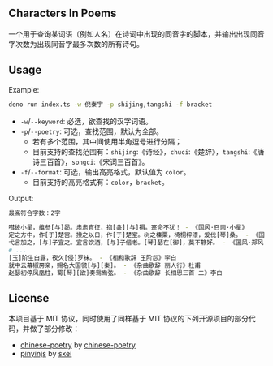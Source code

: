 ## Characters In Poems

一个用于查询某词语（例如人名）在诗词中出现的同音字的脚本，并输出出现同音字次数为出现同音字最多次数的所有诗句。

## Usage

Example:

```bash
deno run index.ts -w 倪秦宇 -p shijing,tangshi -f bracket 
```

- `-w`/`--keyword`: 必选，欲查找的汉字词语。
- `-p`/`--poetry`: 可选，查找范围，默认为全部。
    - 若有多个范围，其中间使用半角逗号进行分隔；
    - 目前支持的查找范围有：`shijing`:《诗经》，`chuci`:《楚辞》，`tangshi`:《唐诗三百首》，`songci`:《宋词三百首》。
- `-f`/`--format`: 可选，输出高亮格式，默认值为 `color`。
    - 目前支持的高亮格式有：`color`，`bracket`。

Output:

```bash
最高符合字数：2字

嘒彼小星，维参[与]昴。肃肃宵征，抱[衾][与]裯。寔命不犹！ - 《国风·召南·小星》
定之方中，作[于]楚宫。揆之以日，作[于]楚室。树之榛栗，椅桐梓漆，爰伐[琴]桑。 - 《国风·鄘风·定之方中》
弋言加之，[与]子宜之。宜言饮酒，[与]子偕老。[琴]瑟在[御]，莫不静好。 - 《国风·郑风·女曰鸡鸣》
# ...
[玉]阶生白露，夜久[侵]罗袜。 - 《相和歌辞 玉阶怨》李白
就中云幕椒房亲，赐名大国虢[与][秦]。 - 《杂曲歌辞 丽人行》杜甫
赵瑟初停凤凰柱，蜀[琴][欲]奏鸳鸯弦。 - 《杂曲歌辞 长相思三首 二》李白
```

## License

本项目基于 MIT 协议，同时使用了同样基于 MIT 协议的下列开源项目的部分代码，并做了部分修改：

- [chinese-poetry](https://github.com/chinese-poetry/chinese-poetry) by [chinese-poetry](https://github.com/chinese-poetry)
- [pinyinjs](https://github.com/sxei/pinyinjs) by [sxei](https://github.com/sxei)